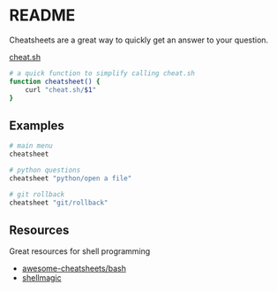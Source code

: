 # README

Cheatsheets are a great way to quickly get an answer to your question.  

[cheat.sh](https://github.com/chubin/cheat.sh)  

```sh
# a quick function to simplify calling cheat.sh
function cheatsheet() {
	curl "cheat.sh/$1" 
}
```

## Examples

```sh
# main menu
cheatsheet 

# python questions
cheatsheet "python/open a file" 

# git rollback
cheatsheet "git/rollback" 
```

## Resources

Great resources for shell programming  

* [awesome-cheatsheets/bash](https://github.com/LeCoupa/awesome-cheatsheets/blob/master/languages/bash.sh)  
* [shellmagic](https://shellmagic.xyz/)  
